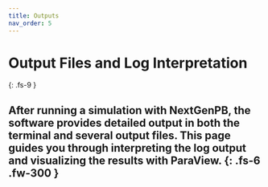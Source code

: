 ```yaml
---
title: Outputs
nav_order: 5
---
```


# Output Files and Log Interpretation
{: .fs-9 }

After running a simulation with **NextGenPB**, the software provides detailed output in both the terminal and several output files. This page guides you through interpreting the log output and visualizing the results with ParaView.
{: .fs-6 .fw-300 }
---

